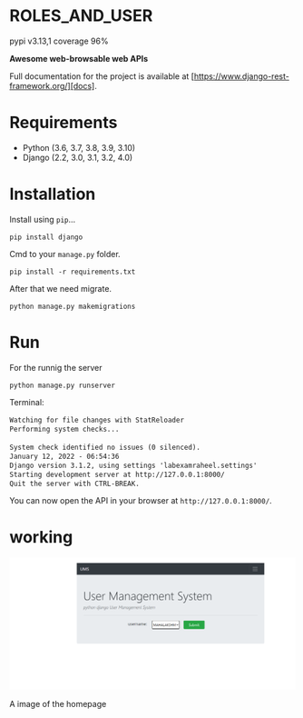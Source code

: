  # ROLES_AND_USER

pypi v3.13,1 coverage 96%

**Awesome web-browsable web APIs**

Full documentation for the project is available at [https://www.django-rest-framework.org/][docs].

# Requirements

* Python (3.6, 3.7, 3.8, 3.9, 3.10)
* Django (2.2, 3.0, 3.1, 3.2, 4.0)

# Installation

Install using `pip`...

    pip install django

Cmd to your `manage.py` folder.

    pip install -r requirements.txt

After that we need migrate.

    python manage.py makemigrations   
# Run

For the runnig the server
    
    python manage.py runserver

Terminal:

    Watching for file changes with StatReloader
    Performing system checks...

    System check identified no issues (0 silenced).
    January 12, 2022 - 06:54:36
    Django version 3.1.2, using settings 'labexamraheel.settings'
    Starting development server at http://127.0.0.1:8000/
    Quit the server with CTRL-BREAK.

You can now open the API in your browser at `http://127.0.0.1:8000/`.

# working

​![​This is an image​](IMG/Screenshot%20(1).png)

A image of the homepage
